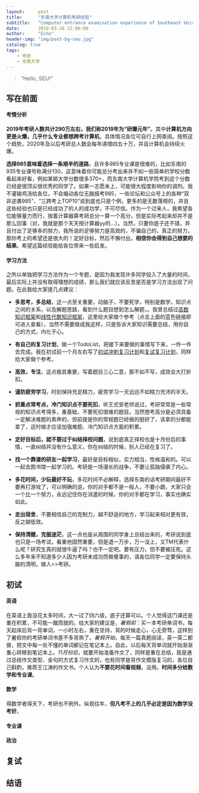 ```yaml
---
layout:     post
title:      "东南大学计算机考研经验"
subtitle:   "Computer entrance examination experience of Southeast University"
date:       2019-03-28 22:06:00
author:     "Echo"
header-img: "img/post-bg-seu.jpg"
catalog: true
tags:
    - 考研
    - 东南大学
---
```


> “Hello, SEU!”

## 写在前面

#### 考情分析

**2019年考研人数共计290万左右，我们称2019年为“研爆元年”**。其中**计算机方向更是火爆，几乎什么专业都想跨考计算机**，具体情况各位可自行上网查阅。按照这个趋势，2020年及以后考研总人数会每年递增四五十万，并且计算机会持续火爆。

**选择985意味着选择一条艰辛的道路**，且许多985专业课是很难的，比如东南的935专业课号称满分130，这意味着你可能总分考出来并不如一些简单的学校分数看起来好看，例如某邮大学分数很多370+，而东南大学计算机学院考到这个分数已经是很顶尖很优秀的同学了。如果一志愿未上，可能很大程度影响你的调剂。我不灌输鸡汤给各位，不会煽动各位无脑报考985，一些论坛和公众号上的各种“双非逆袭985”、“三跨考上TOP10”说到底也只是个例，更多的是无数落榜的，并且这些经验也只是已经成功了的人的成功学，不可尽信。作为一个过来人，我希望各位能够量力而行，按着计算器算考研总分一算一个高分，但是实际考起来却并不是那么回事（对，我就是那个天天按计算器yy的…）。当然，只要你底子还不错，并且付出了足够多的努力，我所说的足够努力是高效的，不骗自己的，真正的努力，那你考上的希望还是很大的！定好目标，然后不懈付出，**相信你会得到自己想要的结果**。希望这篇经验能给各位带来一些启发。

#### 学习方法

之所以单独把学习方法作为一个专题，是因为我发现许多同学投入了大量的时间，最后实际上并没有取得理想的成绩，那么我们就应该反思是否是学习方法出现了问题。在此我给大家提几点建议：

* **多思考，多总结**，这一点至关重要，动脑子，不要死学，特别是数学，知识点之间的关系，以及解题思路，看到什么题目想到怎么解题，。我曾总结过[高数知识框架](https://www.processon.com/view/link/5c093652e4b0c87510c370c6
)和[线性代数知识框架](https://www.processon.com/view/link/5c0a7307e4b054cdc55a5fc0
)，这里给大家做个参考（点击上面的蓝色链接即可进入查看），当然不需要做成我这样，只是告诉大家知识需要总结，用你自己的方式，内化于心。

* **有自己的复习计划**，做一个TodoList，把接下来要做的事情写下来，一件一件去完成。我在初试前一个月左右写了[初试冲刺复习计划](https://www.processon.com/view/link/5c9d800de4b00f8893ed4d3a)和[复试复习计划](https://www.processon.com/view/link/5c9d8023e4b0ec8ff35d189f)，同样给大家做个参考。

* **高效，专注**，这点极其重要，写着题目三心二意，那不如不写，成效会大打折扣。

* **谨防疲劳学习**，时刻保持充足精力，疲劳学习一天远远不如精力充沛的半天。

* **抓重点常考点，冷门知识点不要死扣**，听王式安老师说过，考研常常是一些常规的知识点考得多，重基础，不要死扣很难的题目。当然想考高分是必须具备一定解决难题的素养的，但前提是你的常规题已经做的挺好了，该拿的分都能拿了，这时候才应该加强难题、冷门知识点方面的积累。

* **定好目标后，就不要过于纠结择校问题**，说到底真正择校也是十月份后的事情，一直纠结并没有什么意义，你在纠结的时候，别人已经在复习了。

* **找一个靠谱的研友一起学习**，最好是目标相似，实力相当，性格温和的。可以一起去图书馆一起学习的。考研是一场漫长的战争，不要让孤独侵袭了内心。

* **多花时间，少玩最好不玩**，多花时间不必解释，选择东南的话考研期间最好不要再打游戏了，可以明确的说，你的对手都不是一般人，不要小觑，大家只会一个比一个努力，永远记住你在消遣的时候，你的对手都在学习，事实也确实如此。

* **走出宿舍**，不要相信自己的克制力，越不舒适的地方，学习起来相对更有效，反之越低效。

* **保持清醒，克服迷茫**，这一点也是从周围的同学身上总结出来的，考研说到底也只是一场考试，看重他固然重要，但是退一万步，万一没上，又TM代表什么呢？研究生真的就很牛逼了吗？也不一定吧。要有压力，但不要被压死。这么多年来不知道多少人因为考研未成功而做傻事的，请各位同学一定要保持头脑的清明，做人>>考研。

## 初试

#### 英语

在英语上我没花太多时间，大一过了四六级，底子还算可以。个人觉得这门课还是重在积累，不可能一蹴而就的。给大家的建议是，*暑假前*：买一本考研单词书，每天起床后背一背单词，一小时左右，重在坚持，背的时候走心，心无旁骛，这样到了暑假你的考研单词书差不多背熟了。*暑假开始*，每天一篇真题阅读，英一英二都做，把文中每一处不懂的单词都记在笔记本上。自此，以后每天背单词就开始渐渐重心转移到笔记本上。*11月份后*，就要开始准备作文了，同样是重在总结，我是通过总结作文类型、金句的方式复习作文的，也有同学是背作文模版复习的，各位自己斟酌，推荐王江涛的作文书。个人认为**不要花时间看视频**，没用。**时间多分给数学和专业课**。

#### 数学

得数学者得天下，考研也不例外。纵观往年，**但凡考不上的几乎必定是因为数学没考好**。

#### 专业课

#### 政治

## 复试

## 结语



